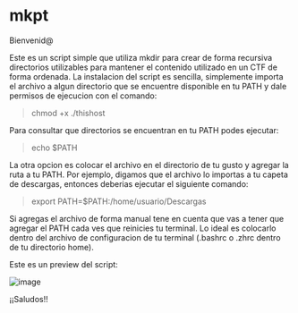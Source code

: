 # mkpt
Bienvenid@

Este es un script simple que utiliza mkdir para crear de forma recursiva directorios utilizables para mantener el contenido utilizado en un CTF de forma ordenada.
La instalacion del script es sencilla, simplemente importa el archivo a algun directorio que se encuentre disponible en tu PATH y dale permisos de ejecucion con el comando:
>chmod +x ./thishost

Para consultar que directorios se encuentran en tu PATH podes ejecutar:
>echo $PATH

La otra opcion es colocar el archivo en el directorio de tu gusto y agregar la ruta a tu PATH. Por ejemplo, digamos que el archivo lo importas a tu capeta de descargas, entonces deberias ejecutar el siguiente comando:
>export PATH=$PATH:/home/usuario/Descargas

Si agregas el archivo de forma manual tene en cuenta que vas a tener que agregar el PATH cada ves que reinicies tu terminal. Lo ideal es colocarlo dentro del archivo de configuracion de tu terminal (.bashrc o .zhrc dentro de tu directorio home).

Este es un preview del script:

![image](https://github.com/Sk3at/Creador-directorios-CTFs/assets/92405961/614dcb76-d16d-44ff-860b-3832e235926b)

¡¡Saludos!!

